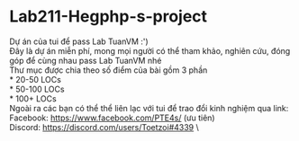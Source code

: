 # Lab211-Hegphp-s-project
Dự án của tui để pass Lab TuanVM :')\
Đây là dự án miễn phí, mong mọi người có thể tham khảo, nghiên cứu, đóng góp để cùng nhau pass Lab TuanVM nhé\
Thư mục được chia theo số điểm của bài gồm 3 phần\
    * 20-50 LOCs\
    * 50-100 LOCs\
    * 100+ LOCs\
Ngoài ra các bạn có thể thể liên lạc với tui để trao đổi kinh nghiệm qua link:\
Facebook: https://www.facebook.com/PTE4s/ (ưu tiên)\
Discord: https://discord.com/users/Toetzoi#4339 \
